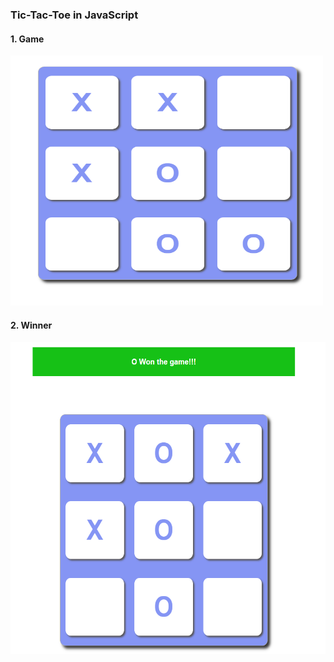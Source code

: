 ### Tic-Tac-Toe in JavaScript

#### 1. Game
<img src="https://github.com/Sinha1994/tic_tac_toe/blob/main/Images/Game.png" width="500" height="400">

#### 2. Winner
<img src="https://github.com/Sinha1994/tic_tac_toe/blob/main/Images/Winner.png" width="600" height="500">
